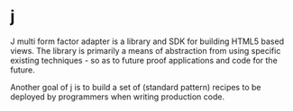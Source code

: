 j
=
J multi form factor adapter is a library and SDK for building HTML5 based views. The library is primarily a means of abstraction from using specific existing techniques - so as to future proof applications and code for the future. 

Another goal of j is to build a set of (standard pattern) recipes to be deployed by programmers when writing production code.

